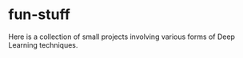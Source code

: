 # fun-stuff

Here is a collection of small projects involving various forms of Deep Learning techniques.
